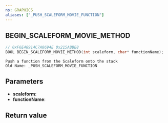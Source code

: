 ```yaml
---
ns: GRAPHICS
aliases: ["_PUSH_SCALEFORM_MOVIE_FUNCTION"]
---
```

## BEGIN_SCALEFORM_MOVIE_METHOD

```c
// 0xF6E48914C7A8694E 0x215ABBE8
BOOL BEGIN_SCALEFORM_MOVIE_METHOD(int scaleform, char* functionName);
```

```
Push a function from the Scaleform onto the stack  
Old Name: _PUSH_SCALEFORM_MOVIE_FUNCTION  
```

## Parameters
* **scaleform**: 
* **functionName**: 

## Return value
